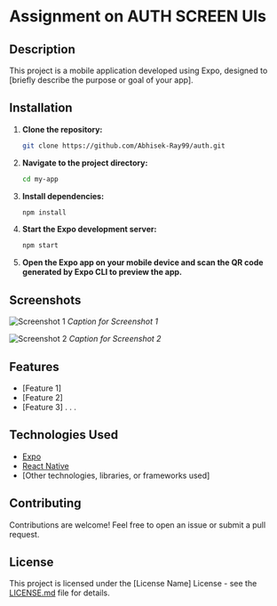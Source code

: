 # Assignment on AUTH SCREEN UIs

## Description
This project is a mobile application developed using Expo, designed to [briefly describe the purpose or goal of your app].

## Installation

1. **Clone the repository:**
    ```bash
    git clone https://github.com/Abhisek-Ray99/auth.git
    ```

2. **Navigate to the project directory:**
    ```bash
    cd my-app
    ```

3. **Install dependencies:**
    ```bash
    npm install
    ```

4. **Start the Expo development server:**
    ```bash
    npm start
    ```

5. **Open the Expo app on your mobile device and scan the QR code generated by Expo CLI to preview the app.**

## Screenshots
![Screenshot 1](screenshots/screenshot1.png)
*Caption for Screenshot 1*

![Screenshot 2](screenshots/screenshot2.png)
*Caption for Screenshot 2*

## Features
- [Feature 1]
- [Feature 2]
- [Feature 3]
  .
  .
  .

## Technologies Used
- [Expo](https://expo.dev/)
- [React Native](https://reactnative.dev/)
- [Other technologies, libraries, or frameworks used]

## Contributing
Contributions are welcome! Feel free to open an issue or submit a pull request.

## License
This project is licensed under the [License Name] License - see the [LICENSE.md](LICENSE.md) file for details.

